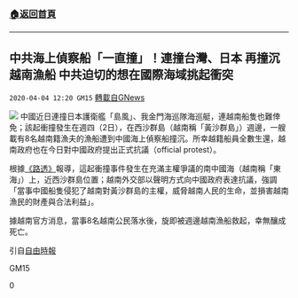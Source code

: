 ###  [:house:返回首頁](https://github.com/ourhimalayas/txt)
---

## 中共海上偵察船「一直撞」！連撞台灣、日本 再撞沉越南漁船 中共迫切的想在國際海域挑起衝突
`2020-04-04 12:20 GM15` [轉載自GNews](https://gnews.org/zh-hant/162047/)

![](https://s3-ap-northeast-1.amazonaws.com/news.guo.offload.media/wp-content/uploads/2020/04/04121506/php2x0yOH.jpg)
中國近日連撞日本護衛艦「島風」、我金門海巡隊海巡艇，連越南船隻也難倖免；該起衝撞發生在週四（2日），在西沙群島（越南稱「黃沙群島」）週邊，一艘載有8名越南籍漁夫的漁船遭到中國海上偵察船撞沉。所幸越籍船員全數生還，越南政府也在今日對中國政府提出正式抗議（official protest）。

根據[《路透》](https://www.reuters.com/article/us-vietnam-china-southchinasea/vietnam-protests-beijings-sinking-of-south-china-sea-boat-idUSKBN21M072)報導，這起衝撞事件發生在充滿主權爭議的南中國海（越南稱「東海」）上，近西沙群島位置；越南外交部以聲明方式向中國政府表達抗議，強調「當事中國船隻侵犯了越南對黃沙群島的主權，威脅越南人民的生命，並損害越南漁民的財產與合法利益」。

據越南官方消息，當事8名越南公民落水後，旋即被週邊越南漁船救起，幸無釀成死亡。

引自[自由時報](https://news.ltn.com.tw/news/world/breakingnews/3122781)

GM15

0
